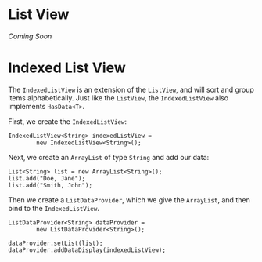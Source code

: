 # List View #

_Coming Soon_

# Indexed List View #

The `IndexedListView` is an extension of the `ListView`, and will sort and group items alphabetically. Just like the `ListView`, the `IndexedListView` also implements `HasData<T>`.

First, we create the `IndexedListView`:

```
IndexedListView<String> indexedListView =
		new IndexedListView<String>();
```

Next, we create an `ArrayList` of type `String` and add our data:

```
List<String> list = new ArrayList<String>();
list.add("Doe, Jane");
list.add("Smith, John");
```

Then we create a `ListDataProvider`, which we give the `ArrayList`, and then bind to the `IndexedListView`.

```
ListDataProvider<String> dataProvider =
		new ListDataProvider<String>();

dataProvider.setList(list);
dataProvider.addDataDisplay(indexedListView);
```